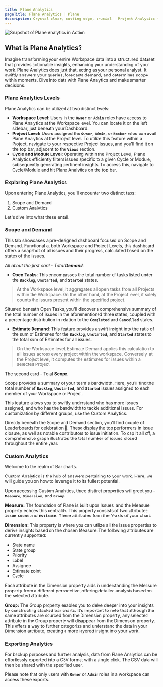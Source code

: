 ```yaml
---
title: Plane Analytics
pageTitle: Plane Analytics | Plane
description: Crystal clear, cutting-edge, crucial - Project Analytics for everyone.
---
```


![Snapshot of Plane Analytics in Action](https://ik.imagekit.io/ul3fbpqfo/Plane_Documentation/Plane_Analytics_Screenshot.png?updatedAt=1684829498067)

## What is Plane Analytics?

Imagine transforming your entire Workspace data into a structured dataset that provides actionable insights, enhancing your understanding of your work. Plane Analytics does just that, acting as your personal analyst. It swiftly answers your queries, forecasts demand, and determines scope within moments. Dive into data with Plane Analytics and make smarter decisions.

### Plane Analytics Levels

Plane Analytics can be utilized at two distinct levels:

- **Workspace Level:** Users in the **`Owner`** or **`Admin`** roles have access to Plane Analytics at the Workspace level. You can locate it on the left sidebar, just beneath your Dashboard.
- **Project Level:** Users assigned the **`Owner`**, **`Admin`**, or **`Member`** roles can avail Plane Analytics at the Project level. To utilize this feature within a Project, navigate to your respective Project Issues, and you'll find it on the top bar, adjacent to the **`Views`** section.
- **Cycle and Module Level**: Operating within the Project Level, Plane Analytics efficiently filters issues specific to a given Cycle or Module, subsequently generating pertinent insights. To access this, navigate to Cycle/Module and hit Plane Analytics on the top bar.

### **Exploring Plane Analytics**

Upon entering Plane Analytics, you'll encounter two distinct tabs:

1. Scope and Demand
2. Custom Analytics

Let's dive into what these entail.

### **Scope and Demand**

This tab showcases a pre-designed dashboard focused on Scope and Demand. Functional at both Workspace and Project Levels, this dashboard offers a snapshot of all issues and their progress, calculated based on the states of the issues.

*All about the first card - Total **Demand**.*

- **Open Tasks**: This encompasses the total number of tasks listed under the **`Backlog`**, **`Unstarted`**, and **`Started`** states.
    
> At the Workspace level, it aggregates all open tasks from all Projects within the Workspace. On the other hand, at the Project level, it solely counts the issues present within the specified project.
    

Situated beneath Open Tasks, you'll discover a comprehensive summary of the total number of issues in the aforementioned three states, coupled with a percentage distribution in relation to the **`Completed`** and **`Cancelled`** states.

- **Estimate Demand:** This feature provides a swift insight into the ratio of the sum of Estimates for the **`Backlog`**, **`Unstarted`**, and **`Started`** states to the total sum of Estimates for all issues.
    
> On the Workspace level, Estimate Demand applies this calculation to all issues across every project within the workspace. Conversely, at the Project level, it computes the estimates for issues within a selected Project.

The second card - Total **Scope**.

Scope provides a summary of your team's bandwidth. Here, you'll find the total number of **`Backlog`**, **`Unstarted`**, and **`Started`** issues assigned to each member of your Workspace or Project.

This feature allows you to swiftly understand who has more issues assigned, and who has the bandwidth to tackle additional issues. For customization by different groups, use the Custom Analytics.

Directly beneath the Scope and Demand section, you'll find couple of Leaderboards for celebration 🎉. These display the top performers in issue closure, as well as notable contributors to issue initiation. To cap it all off, a comprehensive graph illustrates the total number of issues closed throughout the entire year.

### Custom Analytics

Welcome to the realm of Bar charts.

Custom Analytics is the hub of answers pertaining to your work. Here, we will guide you on how to leverage it to its fullest potential.

Upon accessing Custom Analytics, three distinct properties will greet you - **`Measure`**, **`Dimension`**, and **`Group`**.

**Measure:** The foundation of Plane is built upon Issues, and the Measure property echoes this centrality. This property consists of two attributes: **`Issue Count`** and **`Estimate`**. These attributes form the Y-axis of your chart.

**Dimension:** This property is where you can utilize all the issue properties to derive insights based on the chosen Measure. The following attributes are currently supported:

- State name
- State group
- Priority
- Label
- Assignee
- Estimate point
- Cycle

Each attribute in the Dimension property aids in understanding the Measure property from a different perspective, offering detailed analysis based on the selected attribute.

**Group:** The Group property enables you to delve deeper into your insights by constructing stacked bar charts. It's important to note that although the same attributes are sourced from the Dimension property, any selected attribute in the Group property will disappear from the Dimension property. This offers a way to further categorize and understand the data in your Dimension attribute, creating a more layered insight into your work.

### Exporting Analytics

For backup purposes and further analysis, data from Plane Analytics can be effortlessly exported into a CSV format with a single click. The CSV data will then be shared with the specified user.

Please note that only users with **`Owner`** or **`Admin`** roles in a workspace can access these exports.